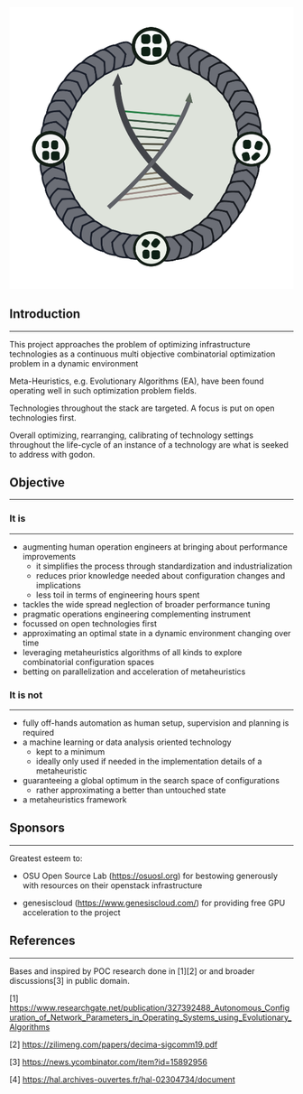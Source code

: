 <!--
Copyright (c) 2019 Matthias Tafelmeier.

This file is part of godon

godon is free software: you can redistribute it and/or modify
it under the terms of the GNU Affero General Public License as
published by the Free Software Foundation, either version 3 of the
License, or (at your option) any later version.

godon is distributed in the hope that it will be useful,
but WITHOUT ANY WARRANTY; without even the implied warranty of
MERCHANTABILITY or FITNESS FOR A PARTICULAR PURPOSE.  See the
GNU Affero General Public License for more details.

You should have received a copy of the GNU Affero General Public License
along with this godon. If not, see <http://www.gnu.org/licenses/>.
-->

![Emblem](https://raw.githubusercontent.com/cherusk/godon/master/docs_content/logo.svg?sanitize=true)


## Introduction
-------------

This project approaches the problem of optimizing infrastructure technologies 
as a continuous multi objective combinatorial optimization problem in a dynamic environment

Meta-Heuristics, e.g. Evolutionary Algorithms (EA), have been found operating well in
such optimization problem fields.

Technologies throughout the stack are targeted. A focus is put on open technologies first.

Overall optimizing, rearranging, calibrating of technology settings throughout the life-cycle of an instance
of a technology are what is seeked to address with godon.

## Objective
-------------

### It is
-------------

* augmenting human operation engineers at bringing about performance improvements
    * it simplifies the process through standardization and industrialization
    * reduces prior knowledge needed about configuration changes and implications
    * less toil in terms of engineering hours spent
* tackles the wide spread neglection of broader performance tuning
* pragmatic operations engineering complementing instrument
* focussed on open technologies first
* approximating an optimal state in a dynamic environment changing over time
* leveraging metaheuristics algorithms of all kinds to explore combinatorial configuration spaces
* betting on parallelization and acceleration of metaheuristics

### It is not
-------------

* fully off-hands automation as human setup, supervision and planning is required
* a machine learning or data analysis oriented technology
    * kept to a minimum
    * ideally only used if needed in the implementation details of a metaheuristic
* guaranteeing a global optimum in the search space of configurations
    * rather approximating a better than untouched state
* a metaheuristics framework

## Sponsors
-------------

Greatest esteem to:

* OSU Open Source Lab (https://osuosl.org) for bestowing generously with resources on their openstack infrastructure

* genesiscloud (https://www.genesiscloud.com/) for providing free GPU acceleration to the project

## References 
-------------

Bases and inspired by POC research done in [1][2] or and broader discussions[3] in public domain.

[1] https://www.researchgate.net/publication/327392488_Autonomous_Configuration_of_Network_Parameters_in_Operating_Systems_using_Evolutionary_Algorithms

[2] https://zilimeng.com/papers/decima-sigcomm19.pdf

[3] https://news.ycombinator.com/item?id=15892956

[4] https://hal.archives-ouvertes.fr/hal-02304734/document 
